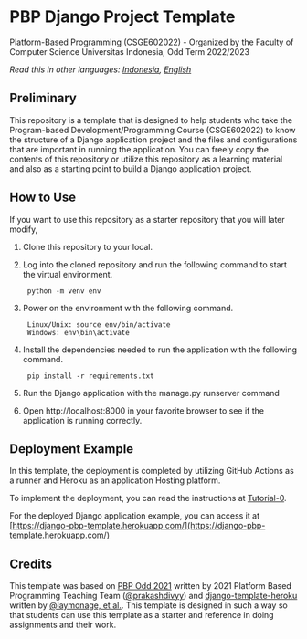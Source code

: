 # PBP Django Project Template

Platform-Based Programming (CSGE602022) - Organized by the Faculty of Computer Science Universitas Indonesia, Odd Term 2022/2023

*Read this in other languages: [Indonesia](README.md), [English](README.en.md)*
## Preliminary

This repository is a template that is designed to help students who take the Program-based Development/Programming Course (CSGE602022) to know the structure of a Django application project and the files and configurations that are important in running the application. You can freely copy the contents of this repository or utilize this repository as a learning material and also as a starting point to build a Django application project.

## How to Use

If you want to use this repository as a starter repository that you will later modify,

1. Clone this repository to your local.

2. Log into the cloned repository and run the following command to start the virtual environment.

        python -m venv env

3. Power on the environment with the following command.

        Linux/Unix: source env/bin/activate
        Windows: env\bin\activate
4. Install the dependencies needed to run the application with the following command.

        pip install -r requirements.txt

5. Run the Django application with the manage.py runserver command
6. Open http://localhost:8000 in your favorite browser to see if the application is running correctly.

## Deployment Example

In this template, the deployment is completed by utilizing GitHub Actions as a runner and Heroku as an application Hosting platform.

To implement the deployment, you can read the instructions at [Tutorial-0](https://github.com/pbp-fasilkom-ui/ganjil-2023/blob/master/assignments/tutorial/tutorial-0.md).

For the deployed Django application example, you can access it at  [https://django-pbp-template.herokuapp.com/](https://django-pbp-template.herokuapp.com/)

## Credits
This template was based on [PBP Odd 2021](https://gitlab.com/PBP-2021/pbp-lab) written by 2021 Platform Based Programming Teaching Team ([@prakashdivyy](https://gitlab.com/prakashdivyy)) and [django-template-heroku](https://github.com/laymonage/django-template-heroku) written by [@laymonage, et al.](https://github.com/laymonage). This template is designed in such a way so that students can use this template as a starter and reference in doing assignments and their work.